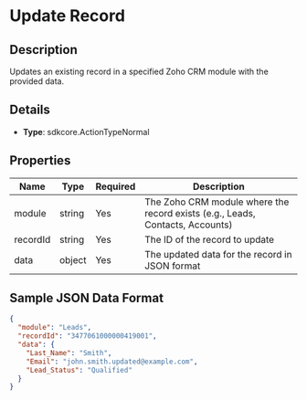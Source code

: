 # Update Record

## Description

Updates an existing record in a specified Zoho CRM module with the provided data.

## Details

- **Type**: sdkcore.ActionTypeNormal

## Properties

| Name     | Type   | Required | Description                                                                          |
|----------|--------|----------|--------------------------------------------------------------------------------------|
| module   | string | Yes      | The Zoho CRM module where the record exists (e.g., Leads, Contacts, Accounts)        |
| recordId | string | Yes      | The ID of the record to update                                                       |
| data     | object | Yes      | The updated data for the record in JSON format                                       |

## Sample JSON Data Format

```json
{
  "module": "Leads",
  "recordId": "3477061000000419001",
  "data": {
    "Last_Name": "Smith",
    "Email": "john.smith.updated@example.com",
    "Lead_Status": "Qualified"
  }
}
